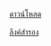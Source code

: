 [ดาวน์โหลด](https://doc-0o-2k-docs.googleusercontent.com/docs/securesc/3sn3frrjcffe5s29t9idthjjj0eu0s86/bhimjfip8tl48fm2b85660r8dbu69hqj/1701412725000/03088905860960290598/13646550070060594769/1OJpdfzyzqejqfNy0xOB34IWFSKiycEoq?e=download&ax=AEqgLxkgcLh4PCTV_nMqU9nbJrjMCzZJsJ-mTMhNJy1gYe8CMUyoEe8rvA7lhRrDNEWZ8r-Oc_d6J-tgkUcJvP51p2ENDSjV0gGBgr2R2mN6y-XvFGoqrii-AlFTwQz0n4a_kCj3llqFKAU7wXrpOI34JDqffJWvuea_vZowdpc9-NUm2O4Gqx_1RdkDT4kUouNaBkvfhHqPfbw88-LAnBxRZn696LaQQ9lJXS_4F-XEKRDkRX23S3fS_4zLb1ub2MtKRiZ90w6K258BipPZKvufRP16ygShUDONH4gm4HDpUet1mYVCzTMvUEZDu2ONN8Xk4sA3NCtFfble-NrftUNZlY0L76HQp0u9cZ9WkpeohHzWM8bky37HtYC04x6G0Chd4ym364NhLKsD9dQkTvHLCVpJ7UW3KMeQ300oFhPPbbwT_otA1v8cjc5HzvT3JOuAUVFRUw7S2kln4GmArzhR25Jl45LxlvWsNewofXypYi-7TVihLvpvuXv_6LndFn4RT2t3hkliEJwWyatkXFMM9nJA_n3vTMUMX7BHOy4pRCighJsVw0huJ6WuCN9cAqKI2cRHjz1cQVA3Uz2Xrof4jxejq52Ddb-YrxvTHEa_8ZQGq9o8VRtqx6TDJUiIq58pX5FVx8CY0GsHF0XTADPYpWqfvLgpGVDcRZ0nN8Hodi6a1aVSJGdzSilz11IK8aFcb71tqmEudMCUYdN-KyivBEdqywXAcx-D4dzcjD8m4o8vl5YUyxAys6zNKhknpgICF5p4khz5B45QabdDuo_IgiwWqUulvorp0Kzvk0ZofRzciI_3eqrb96Oy2bLx5q7nmNjeC12gEfttdgSIm6hBMichn-Po83H-SuNOHri5PDAufhqSHuAqeVk3JWsAI_TZuarxWqHDK6j5jGcMJM_rcCuXszUByVUACeCiUrDEp8JTti2igw&uuid=a04d8a12-b9c0-43cf-80f3-89657764c436&authuser=0&nonce=v9va9t3tj35gq&user=13646550070060594769&hash=fkafke4bhgavs8djuuj6q9caeorhqjcd)


[ลิงค์สำรอง](https://drive.google.com/uc?id=1OJpdfzyzqejqfNy0xOB34IWFSKiycEoq&export=download)
